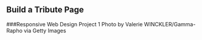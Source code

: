 ## Build a Tribute Page
###Responsive Web Design Project 1
Photo by Valerie WINCKLER/Gamma-Rapho via Getty Images

